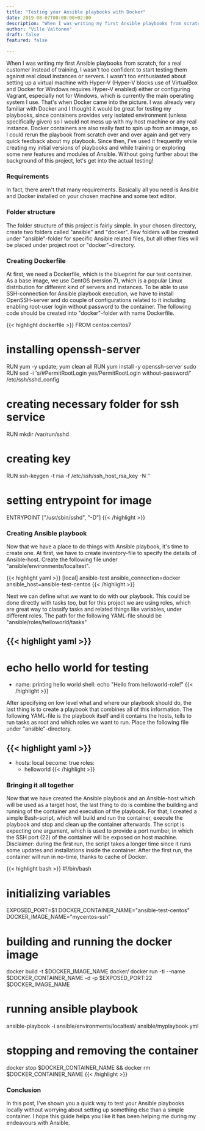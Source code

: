 ```yaml
---
title: "Testing your Ansible playbooks with Docker"
date: 2019-08-07T00:00:00+02:00
description: "When I was writing my first Ansible playbooks from scratch, for a real customer instead of training, I wasn't too confident to start testing them against real cloud instances or servers. I wasn't too enthusiasted about setting up a virtual machine with Hyper-V (Hyper-V blocks use of VirtualBox and Docker for Windows requires Hyper-V enabled) either or configuring Vagrant, especially not for Windows, which is currently the main operating system I use. That's when Docker came into the picture."
author: "Ville Valtonen"
draft: false
featured: false

---
```


When I was writing my first Ansible playbooks from scratch, for a real customer instead of training, I wasn't too confident to start testing them against real cloud instances or servers. I wasn't too enthusiasted about setting up a virtual machine with Hyper-V (Hyper-V blocks use of VirtualBox and Docker for Windows requires Hyper-V enabled) either or configuring Vagrant, especially not for Windows, which is currently the main operating system I use. That's when Docker came into the picture. I was already very familiar with Docker and I thought it would be great for testing my playbooks, since containers provides very isolated environment (unless specifically given) so I would not mess up with my host machine or any real instance. Docker containers are also really fast to spin up from an image, so I could rerun the playbook from scratch over and over again and get very quick feedback about my playbook. Since then, I've used it frequently while creating my initial versions of playbooks and while training or exploring some new features and modules of Ansible. Without going further about the background of this project, let's get into the actual testing!

### Requirements
In fact, there aren't that many requirements. Basically all you need is Ansible and Docker installed on your chosen machine and some text editor.

### Folder structure
The folder structure of this project is fairly simple. In your chosen directory, create two folders called "ansible" and "docker". Few folders will be created under "ansible"-folder for specific Ansible related files, but all other files will be placed under project root or "docker"-directory.

### Creating Dockerfile
At first, we need a Dockerfile, which is the blueprint for our test container. As a base image, we use CentOS (version 7), which is a popular Linux distribution for different kind of servers and instances. To be able to use SSH-connection for Ansible playbook execution, we have to install OpenSSH-server and do couple of configurations related to it including enabling root-user login without password to the container. The following code should be created into "docker"-folder with name Dockerfile.

{{< highlight dockerfile >}}
FROM centos:centos7

# installing openssh-server
RUN yum -y update; yum clean all
RUN yum install -y openssh-server sudo
RUN sed -i 's/#PermitRootLogin yes/PermitRootLogin without-password/' /etc/ssh/sshd_config

# creating necessary folder for ssh service
RUN mkdir /var/run/sshd

# creating key
RUN ssh-keygen -t rsa -f /etc/ssh/ssh_host_rsa_key -N ''

# setting entrypoint for image
ENTRYPOINT ["/usr/sbin/sshd", "-D"]
{{< /highlight >}}

### Creating Ansible playbook
Now that we have a place to do things with Ansible playbook, it's time to create one. At first, we have to create inventory-file to specify the details of Ansible-host. Create the following file under "ansible/environments/localtest".

{{< highlight yaml >}}
[local]
ansible-test ansible_connection=docker ansible_host=ansible-test-centos
{{< /highlight >}}

Next we can define what we want to do with our playbook. This could be done directly with tasks too, but for this project we are using roles, which are great way to classify tasks and related things like variables, under different roles. The path for the following YAML-file should be "ansible/roles/helloworld/tasks"

{{< highlight yaml >}}
---
# echo hello world for testing

- name: printing hello world
  shell: echo "Hello from helloworld-role!"
{{< /highlight >}}

After specifying on low level what and where our playbook should do, the last thing is to create a playbook that combines all of this information. The following YAML-file is the playbook itself and it contains the hosts, tells to run tasks as root and which roles we want to run. Place the following file under "ansible"-directory.

{{< highlight yaml >}}
---
  - hosts: local
    become: true
    roles:
      - helloworld
{{< /highlight >}}

### Bringing it all together
Now that we have created the Ansible playbook and an Ansible-host which will be used as a target host, the last thing to do is combine the building and running of the container and execution of the playbook. For that, I created a simple Bash-script, which will build and run the container, execute the playbook and stop and clean up the container afterwards. The script is expecting one argument, which is used to provide a port number, in which the SSH port (22) of the container will be exposed on host machine. Disclaimer: during the first run, the script takes a longer time since it runs some updates and installations inside the container. After the first run, the container will run in no-time, thanks to cache of Docker.

{{< highlight bash >}}
#!/bin/bash

# initializing variables
EXPOSED_PORT=$1
DOCKER_CONTAINER_NAME="ansible-test-centos"
DOCKER_IMAGE_NAME="mycentos-ssh"

# building and running the docker image
docker build -t $DOCKER_IMAGE_NAME docker/
docker run -ti --name $DOCKER_CONTAINER_NAME -d -p $EXPOSED_PORT:22  $DOCKER_IMAGE_NAME

# running ansible playbook
ansible-playbook -i ansible/environments/localtest/ ansible/myplaybook.yml

# stopping and removing the container
docker stop $DOCKER_CONTAINER_NAME && docker rm $DOCKER_CONTAINER_NAME
{{< /highlight >}}

### Conclusion
In this post, I've shown you a quick way to test your Ansible playbooks locally without worrying about setting up something else than a simple container. I hope this guide helps you like it has been helping me during my endeavours with Ansible.